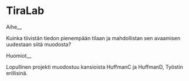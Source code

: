 # TiraLab

Aihe__

Kuinka tiivistän tiedon pienempään tilaan ja mahdollistan sen avaamisen uudestaan siitä muodosta?

Huomiot__

Lopullinen projekti muodostuu kansioista HuffmanC ja HuffmanD, Työstin erillisinä.
